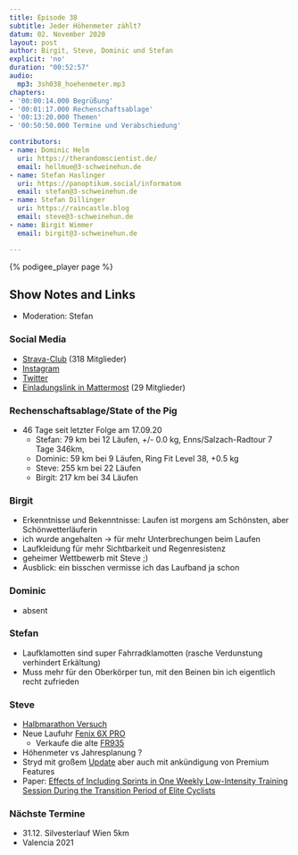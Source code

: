 ```yaml
---
title: Episode 38
subtitle: Jeder Höhenmeter zählt?
datum: 02. November 2020
layout: post
author: Birgit, Steve, Dominic und Stefan
explicit: 'no'
duration: "00:52:57"
audio:
  mp3: 3sh038_hoehenmeter.mp3
chapters:
- '00:00:14.000 Begrüßung'
- '00:01:17.000 Rechenschaftsablage'
- '00:13:20.000 Themen'
- '00:50:50.000 Termine und Verabschiedung'

contributors:
- name: Dominic Helm
  uri: https://therandomscientist.de/
  email: hellmue@3-schweinehun.de
- name: Stefan Haslinger
  uri: https://panoptikum.social/informatom
  email: stefan@3-schweinehun.de
- name: Stefan Dillinger
  uri: https://raincastle.blog
  email: steve@3-schweinehun.de
- name: Birgit Wimmer
  email: birgit@3-schweinehun.de

---
```


{% podigee_player page %}

## Show Notes and Links

* Moderation: Stefan

### Social Media

* [Strava-Club](https://www.strava.com/clubs/3schweinehunde) (318 Mitglieder)
* [Instagram](https://www.instagram.com/3_schweinehunde/)
* [Twitter](https://twitter.com/3schweinehunde)
* [Einladungslink in Mattermost](https://mattermost.informatom.com/signup_user_complete/?id=pniz51hpoiyqumcdeu11463o8h) (29 Mitglieder)

### Rechenschaftsablage/State of the Pig

* 46 Tage seit letzter Folge am 17.09.20
  * Stefan: 79 km bei 12 Läufen, +/- 0.0 kg, Enns/Salzach-Radtour 7 Tage 346km,
  * Dominic: 59 km bei 9 Läufen, Ring Fit Level 38, +0.5 kg
  * Steve: 255 km bei 22 Läufen
  * Birgit: 217 km bei 34 Läufen

### Birgit

* Erkenntnisse und Bekenntnisse: Laufen ist morgens am Schönsten, aber Schönwetterläuferin
* ich wurde angehalten -> für mehr Unterbrechungen beim Laufen
* Laufkleidung für mehr Sichtbarkeit und Regenresistenz
* geheimer Wettbewerb mit Steve ;)
* Ausblick: ein bisschen vermisse ich das Laufband ja schon

### Dominic

* absent

### Stefan

* Laufklamotten sind super Fahrradklamotten (rasche Verdunstung verhindert Erkältung)
* Muss mehr für den Oberkörper tun, mit den Beinen bin ich eigentlich recht zufrieden

### Steve

* [Halbmarathon Versuch](https://www.strava.com/activities/4240359310)
* Neue Laufuhr [Fenix 6X PRO](https://amzn.to/2Gm4uQJ)
  * Verkaufe die alte [FR935](https://amzn.to/2JrBb0h)
* Höhenmeter vs Jahresplanung ?
* Stryd mit großem [Update](https://hetgeheimvanhardlopen.nl/en/training-with-power-has-never-been-easier/) aber auch mit ankündigung von Premium Features
* Paper: [Effects of Including Sprints in One Weekly Low-Intensity Training Session During the Transition Period of Elite Cyclists](https://pubmed.ncbi.nlm.nih.gov/33041839/)

### Nächste Termine

* 31.12. Silvesterlauf Wien 5km
* Valencia 2021
